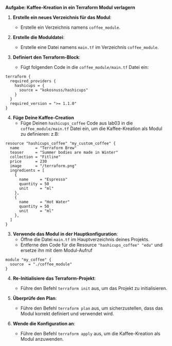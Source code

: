 **Aufgabe: Kaffee-Kreation in ein Terraform Modul verlagern**

1. **Erstelle ein neues Verzeichnis für das Modul**:
   - Erstelle ein Verzeichnis namens `coffee_module`.

2. **Erstelle die Moduldatei**:
   - Erstelle eine Datei namens `main.tf` im Verzeichnis `coffee_module`.

3. **Definiert den Terraform-Block**:
   - Fügt folgenden Code in die `coffee_module/main.tf` Datei ein:

```hcl
terraform {
  required_providers {
    hashicups = {
      source = "kokosnuss/hashicups"
    }
  }
  required_version = ">= 1.1.0"
}
```

4. **Füge Deine Kaffee-Creation**
   - Füge Deinen `hashicups_coffee` Code aus lab03 in die `coffee_module/main.tf` Datei ein, um die Kaffee-Kreation als Modul zu definieren:
     z.B:


```
resource "hashicups_coffee" "my_custom_coffee" {
  name       = "Terraform Brew"
  teaser     = "Summer bodies are made in Winter"
  collection = "Fitline"
  price      = 230
  image      = "/terraform.png"
  ingredients = [
    {
      name     = "Espresso"
      quantity = 50
      unit     = "ml"
    },
    {
      name     = "Hot Water"
      quantity = 50
      unit     = "ml"
    },
  ]
}
```


3. **Verwende das Modul in der Hauptkonfiguration**:
   - Öffne die Datei `main.tf` im Hauptverzeichnis deines Projekts.
   - Entferne den Code für die Resource `"hashicups_coffee" "edu"` und ersetze ihn mit dem Modul-Aufruf

```
module "my_coffee" {
  source  = "./coffee_module"
}
```
4. **Re-Initialisiere das Terraform-Projekt**:
   - Führe den Befehl `terraform init` aus, um das Projekt zu initialisieren.

5. **Überprüfe den Plan**:
   - Führe den Befehl `terraform plan` aus, um sicherzustellen, dass das Modul korrekt definiert und verwendet wird.

6. **Wende die Konfiguration an**:
   - Führe den Befehl `terraform apply` aus, um die Kaffee-Kreation als Modul anzuwenden.